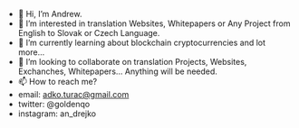 - 👋 Hi, I’m Andrew.
- 👀 I’m interested in translation Websites, Whitepapers or Any Project from English to Slovak or Czech Language.
- 🌱 I’m currently learning about blockchain cryptocurrencies and lot more...
- 💞️ I’m looking to collaborate on translation Projects, Websites, Exchanches, Whitepapers... Anything will be needed.
- 📫 How to reach me?    
- email:  adko.turac@gmail.com 
- twitter:  @goldenqo
- instagram:  an_drejko

<!---
goldenqo/goldenqo is a ✨ special ✨ repository because its `README.md` (this file) appears on your GitHub profile.
You can click the Preview link to take a look at your changes.
--->
